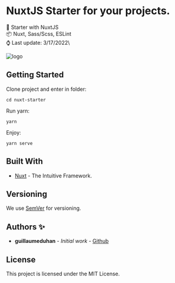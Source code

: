 # NuxtJS Starter for your projects.

🦾 Starter with NuxtJS\
📦 Nuxt, Sass/Scss, ESLint\
⌚ Last update: 3/17/2022\

![logo](https://repository-images.githubusercontent.com/471003708/fb6f3312-3973-4f85-b973-a51ac3f680d6)

## Getting Started

Clone project and enter in folder:

```
cd nuxt-starter
```

Run yarn:

```
yarn
```

Enjoy:

```
yarn serve
```

## Built With

- [Nuxt](https://nuxtjs.org/) - The Intuitive Framework.

## Versioning

We use [SemVer](http://semver.org/) for versioning.

## Authors ✨

- **guillaumeduhan** - _Initial work_ - [Github](https://github.com/guillaumeduhan)

## License

This project is licensed under the MIT License.
